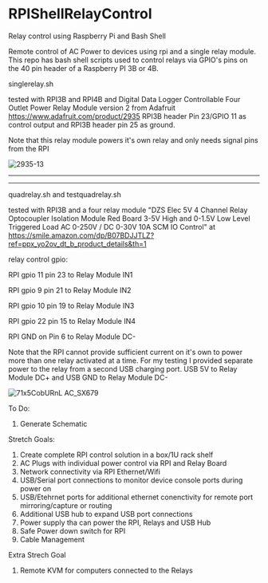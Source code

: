 # RPIShellRelayControl
Relay control using Raspberry Pi and Bash Shell

Remote control of AC Power to devices using rpi and a single relay module.  This repo has bash shell scripts used to control relays via GPIO's pins on the 40 pin header of a Raspberry PI 3B or 4B.


singlerelay.sh 

tested with RPI3B and RPI4B and Digital Data Logger Controllable Four Outlet Power Relay Module version 2 from Adafruit https://www.adafruit.com/product/2935
RPI3B header Pin 23/GPIO 11 as control output and RPI3B header pin 25 as ground.

Note that this relay module powers it's own relay and only needs signal pins from the RPI

![2935-13](https://user-images.githubusercontent.com/33469212/211696481-763d18a4-e3b9-4fc4-baa8-c7ceca66ad1e.jpg)



---------------------------------------------------------------------------------------
---------------------------------------------------------------------------------------

quadrelay.sh and testquadrelay.sh 

tested with RPI3B and a four relay module "DZS Elec 5V 4 Channel Relay Optocoupler Isolation Module Red Board 3-5V High and 0-1.5V Low Level Triggered Load AC 0-250V / DC 0-30V 10A SCM IO Control"
at
https://smile.amazon.com/dp/B07BDJJTLZ?ref=ppx_yo2ov_dt_b_product_details&th=1

relay control gpio:

RPI gpio 11 pin 23 to Relay Module IN1

RPI gpio 9 pin 21 to Relay Module IN2

RPI gpio 10 pin 19 to Relay Module IN3

RPI gpio 22 pin 15 to Relay Module IN4

RPI GND on Pin 6 to Relay Module DC-

Note that the RPI cannot provide sufficient current on it's own to power more than one relay activated at a time.  For my testing I provided separate power to the relay from a second USB charging port.  USB 5V to Relay Module DC+ and USB GND to Relay Module DC-



![71x5CobURnL _AC_SX679_](https://user-images.githubusercontent.com/33469212/211696390-93347097-db83-4c5c-9f50-29bd0908837c.jpg)


To Do:
1. Generate Schematic

Stretch Goals:
1. Create complete RPI control solution in a box/1U rack shelf
2. AC Plugs with individual power control via RPI and Relay Board
3. Network connectivity via RPI Ethernet/Wifi
4. USB/Serial port connections to monitor device console ports during power on
5. USB/Etehrnet ports for additional ethernet conenctivity for remote port mirroring/capture or routing
6. Additional USB hub to expand USB port connections
7. Power supply tha can power the RPI, Relays and USB Hub
8. Safe Power down switch for RPI
9. Cable Management


Extra Strech Goal
1. Remote KVM for computers connected to the Relays
